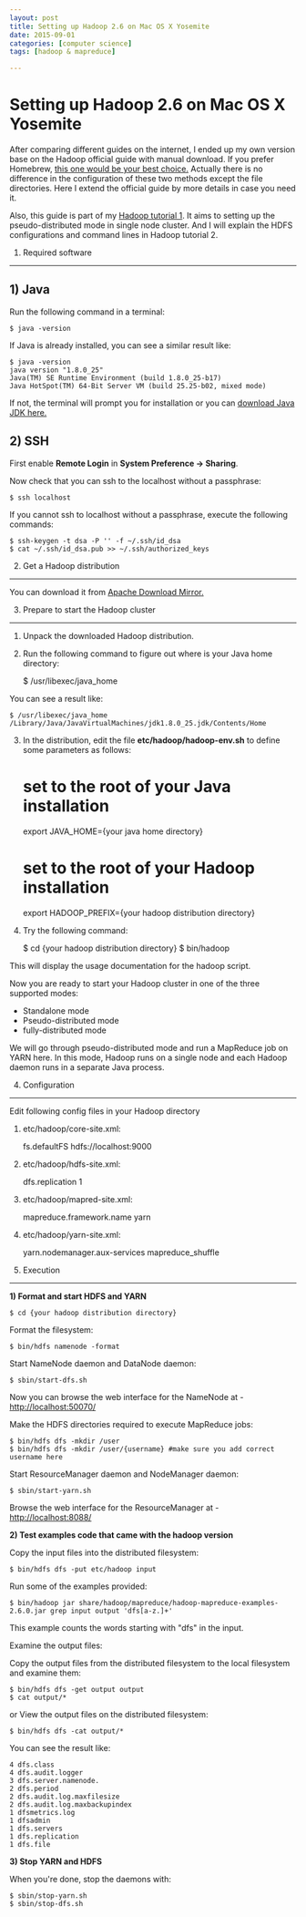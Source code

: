 ```yaml
---
layout: post
title: Setting up Hadoop 2.6 on Mac OS X Yosemite
date: 2015-09-01
categories: [computer science]
tags: [hadoop & mapreduce]

---
```



Setting up Hadoop 2.6 on Mac OS X Yosemite
==========================================

After comparing different guides on the internet, I ended up my own
version base on the Hadoop official guide with manual download. If you
prefer Homebrew, [this one would be your best
choice.](http://getblueshift.com/blog/setting-up-hadoop-2-4-and-pig-0-12-on-osx-locally/)
Actually there is no difference in the configuration of these two
methods except the file directories. Here I extend the official guide by
more details in case you need it.

Also, this guide is part of my [Hadoop tutorial
1](/hadoop-tutorial/hadoop-tutorial-1.html). It aims to setting up the
pseudo-distributed mode in single node cluster. And I will explain the
HDFS configurations and command lines in Hadoop tutorial 2.

1. Required software
--------------------

## 1) Java

Run the following command in a terminal:

    $ java -version

If Java is already installed, you can see a similar result like:

    $ java -version
    java version "1.8.0_25"
    Java(TM) SE Runtime Environment (build 1.8.0_25-b17)
    Java HotSpot(TM) 64-Bit Server VM (build 25.25-b02, mixed mode)

If not, the terminal will prompt you for installation or you can
[download Java JDK
here.](http://www.oracle.com/technetwork/java/javase/downloads/index.html)

## 2) SSH

First enable **Remote Login** in **System Preference -> Sharing**.

Now check that you can ssh to the localhost without a passphrase:

    $ ssh localhost

If you cannot ssh to localhost without a passphrase, execute the
following commands:

    $ ssh-keygen -t dsa -P '' -f ~/.ssh/id_dsa
    $ cat ~/.ssh/id_dsa.pub >> ~/.ssh/authorized_keys

2. Get a Hadoop distribution
----------------------------

You can download it from [Apache Download
Mirror.](http://www.apache.org/dyn/closer.cgi/hadoop/common/)

3. Prepare to start the Hadoop cluster
--------------------------------------

1) Unpack the downloaded Hadoop distribution.

2) Run the following command to figure out where is your Java home
directory:

    $ /usr/libexec/java_home

You can see a result like:

    $ /usr/libexec/java_home
    /Library/Java/JavaVirtualMachines/jdk1.8.0_25.jdk/Contents/Home

3) In the distribution, edit the file **etc/hadoop/hadoop-env.sh** to
define some parameters as follows:

    # set to the root of your Java installation
    export JAVA_HOME={your java home directory}
    # set to the root of your Hadoop installation
    export HADOOP_PREFIX={your hadoop distribution directory}

4) Try the following command:

    $ cd {your hadoop distribution directory}
    $ bin/hadoop

This will display the usage documentation for the hadoop script.

Now you are ready to start your Hadoop cluster in one of the three
supported modes:

-   Standalone mode
-   Pseudo-distributed mode
-   fully-distributed mode

We will go through pseudo-distributed mode and run a MapReduce job on
YARN here. In this mode, Hadoop runs on a single node and each Hadoop
daemon runs in a separate Java process.

4. Configuration
----------------

Edit following config files in your Hadoop directory

1) etc/hadoop/core-site.xml:

    <configuration>
        <property>
            <name>fs.defaultFS</name>
            <value>hdfs://localhost:9000</value>
        </property>
    </configuration>

2) etc/hadoop/hdfs-site.xml:

    <configuration>
        <property>
            <name>dfs.replication</name>
            <value>1</value>
        </property>
    </configuration>

3) etc/hadoop/mapred-site.xml:

    <configuration>
        <property>
            <name>mapreduce.framework.name</name>
            <value>yarn</value>
        </property>
    </configuration>

4) etc/hadoop/yarn-site.xml:

    <configuration>
        <property>
            <name>yarn.nodemanager.aux-services</name>
            <value>mapreduce_shuffle</value>
        </property>
    </configuration>

5. Execution
------------

**1) Format and start HDFS and YARN**

    $ cd {your hadoop distribution directory}

Format the filesystem:

    $ bin/hdfs namenode -format

Start NameNode daemon and DataNode daemon:

    $ sbin/start-dfs.sh

Now you can browse the web interface for the NameNode at -
<http://localhost:50070/>

Make the HDFS directories required to execute MapReduce jobs:

    $ bin/hdfs dfs -mkdir /user
    $ bin/hdfs dfs -mkdir /user/{username} #make sure you add correct username here

Start ResourceManager daemon and NodeManager daemon:

    $ sbin/start-yarn.sh

Browse the web interface for the ResourceManager at -
<http://localhost:8088/>

**2) Test examples code that came with the hadoop version**

Copy the input files into the distributed filesystem:

    $ bin/hdfs dfs -put etc/hadoop input

Run some of the examples provided:

    $ bin/hadoop jar share/hadoop/mapreduce/hadoop-mapreduce-examples-2.6.0.jar grep input output 'dfs[a-z.]+'

This example counts the words starting with "dfs" in the input.

Examine the output files:

Copy the output files from the distributed filesystem to the local
filesystem and examine them:

    $ bin/hdfs dfs -get output output
    $ cat output/*

or View the output files on the distributed filesystem:

    $ bin/hdfs dfs -cat output/*

You can see the result like:

    4 dfs.class
    4 dfs.audit.logger
    3 dfs.server.namenode.
    2 dfs.period
    2 dfs.audit.log.maxfilesize
    2 dfs.audit.log.maxbackupindex
    1 dfsmetrics.log
    1 dfsadmin
    1 dfs.servers
    1 dfs.replication
    1 dfs.file

**3) Stop YARN and HDFS**

When you're done, stop the daemons with:

    $ sbin/stop-yarn.sh
    $ sbin/stop-dfs.sh

